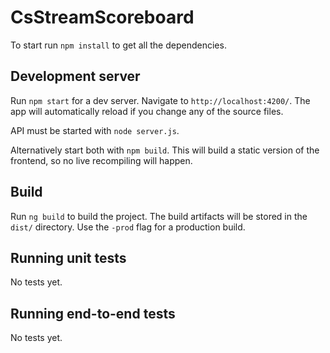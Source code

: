 # CsStreamScoreboard

To start run `npm install` to get all the dependencies.

## Development server

Run `npm start` for a dev server. Navigate to `http://localhost:4200/`. The app will automatically reload if you change any of the source files.

API must be started with `node server.js`.

Alternatively start both with `npm build`. This will build a static version of the frontend, so no live recompiling will happen.

## Build

Run `ng build` to build the project. The build artifacts will be stored in the `dist/` directory. Use the `-prod` flag for a production build.

## Running unit tests

No tests yet.

## Running end-to-end tests

No tests yet.
